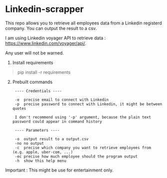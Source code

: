 # Linkedin-scrapper
 This repo allows you to retrieve all employees data from a Linkedin registerd company.
 You can output the result to a csv.

 I am using Linkedin voyager API to retrieve data : https://www.linkedin.com/voyager/api/.

 Any user will not be warned.

1. Install requirements

> pip install -r requirements

2. Prebuilt commands

        ---- Credentials ----

        -e  precise email to connect with Linkedin
        -p  precise password to connect with Linkedin, it might be between quotes

        I don't recommend using '-p' argument, because the plain text password could appear in command history

        ---- Parameters ----

        -o  output result to a output.csv
        -no no output
        -c  precise which company you want to retrieve employees from (e.g. apple, uber-com, ...)
        -ec precise how much employee should the program output
        -h  show this help menu
        

Important : This might be use for entertainment only.
